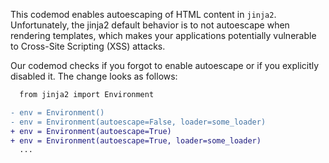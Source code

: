 This codemod enables autoescaping of HTML content in `jinja2`. Unfortunately, the jinja2 default behavior is to not autoescape when rendering templates, which makes your applications potentially vulnerable to Cross-Site Scripting (XSS) attacks.

Our codemod checks if you forgot to enable autoescape or if you explicitly disabled it. The change looks as follows:

```diff
  from jinja2 import Environment

- env = Environment()
- env = Environment(autoescape=False, loader=some_loader)
+ env = Environment(autoescape=True)
+ env = Environment(autoescape=True, loader=some_loader)
  ...
```
